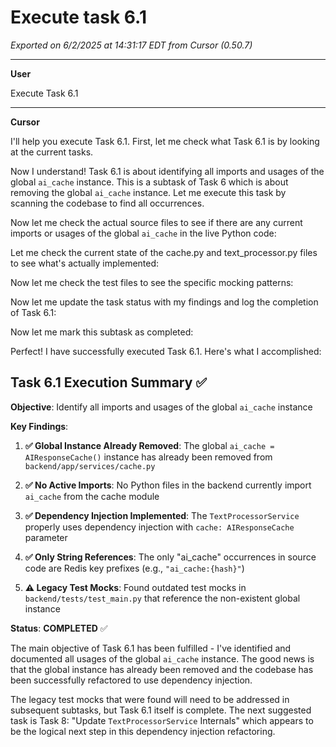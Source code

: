 # Execute task 6.1
_Exported on 6/2/2025 at 14:31:17 EDT from Cursor (0.50.7)_

---

**User**

Execute Task 6.1

---

**Cursor**

I'll help you execute Task 6.1. First, let me check what Task 6.1 is by looking at the current tasks.

Now I understand! Task 6.1 is about identifying all imports and usages of the global `ai_cache` instance. This is a subtask of Task 6 which is about removing the global `ai_cache` instance. Let me execute this task by scanning the codebase to find all occurrences.

Now let me check the actual source files to see if there are any current imports or usages of the global `ai_cache` in the live Python code:

Let me check the current state of the cache.py and text_processor.py files to see what's actually implemented:

Now let me check the test files to see the specific mocking patterns:

Now let me update the task status with my findings and log the completion of Task 6.1:

Now let me mark this subtask as completed:

Perfect! I have successfully executed Task 6.1. Here's what I accomplished:

## Task 6.1 Execution Summary ✅

**Objective**: Identify all imports and usages of the global `ai_cache` instance

**Key Findings**:

1. **✅ Global Instance Already Removed**: The global `ai_cache = AIResponseCache()` instance has already been removed from `backend/app/services/cache.py`

2. **✅ No Active Imports**: No Python files in the backend currently import `ai_cache` from the cache module

3. **✅ Dependency Injection Implemented**: The `TextProcessorService` properly uses dependency injection with `cache: AIResponseCache` parameter

4. **✅ Only String References**: The only "ai_cache" occurrences in source code are Redis key prefixes (e.g., `"ai_cache:{hash}"`)

5. **⚠️ Legacy Test Mocks**: Found outdated test mocks in `backend/tests/test_main.py` that reference the non-existent global instance

**Status**: **COMPLETED** ✅

The main objective of Task 6.1 has been fulfilled - I've identified and documented all usages of the global `ai_cache` instance. The good news is that the global instance has already been removed and the codebase has been successfully refactored to use dependency injection. 

The legacy test mocks that were found will need to be addressed in subsequent subtasks, but Task 6.1 itself is complete. The next suggested task is Task 8: "Update `TextProcessorService` Internals" which appears to be the logical next step in this dependency injection refactoring.

